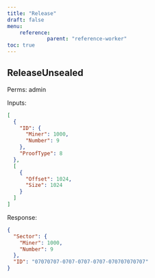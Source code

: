 ```yaml
---
title: "Release"
draft: false
menu:
    reference:
             parent: "reference-worker"
toc: true
---
```


## ReleaseUnsealed

Perms: admin

Inputs:

```json
[
  {
    "ID": {
      "Miner": 1000,
      "Number": 9
    },
    "ProofType": 8
  },
  [
    {
      "Offset": 1024,
      "Size": 1024
    }
  ]
]
```

Response:

```json
{
  "Sector": {
    "Miner": 1000,
    "Number": 9
  },
  "ID": "07070707-0707-0707-0707-070707070707"
}
```
